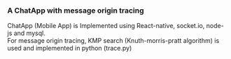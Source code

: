 ### A ChatApp with message origin tracing ###
ChatApp (Mobile App) is Implemented using React-native, socket.io, node-js and mysql. \
For message origin tracing, KMP search (Knuth-morris-pratt algorithm) is used and implemented in python (trace.py)
